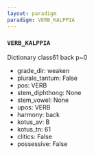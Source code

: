 ```yaml
---
layout: paradigm
paradigm: VERB_KALPPIA
---
```

### ` VERB_KALPPIA `

Dictionary class61 back p~0
* grade_dir: weaken
* plurale_tantum: False
* pos: VERB
* stem_diphthong: None
* stem_vowel: None
* upos: VERB
* harmony: back
* kotus_av: B
* kotus_tn: 61
* clitics: False
* possessive: False
